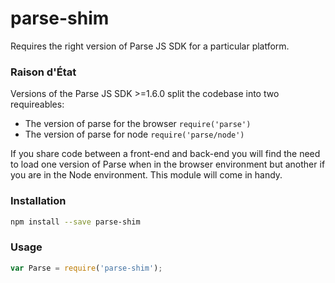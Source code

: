 # parse-shim
Requires the right version of Parse JS SDK for a particular platform.


### Raison d'État
Versions of the Parse JS SDK >=1.6.0 split the codebase into two requireables:

 - The version of parse for the browser `require('parse')`
 - The version of parse for node `require('parse/node')`

 If you share code between a front-end and back-end you will find the need to load
 one version of Parse when in the browser environment but another if you are in the
 Node environment. This module will come in handy.

### Installation
```sh
npm install --save parse-shim
```

### Usage
```js
var Parse = require('parse-shim');
```
